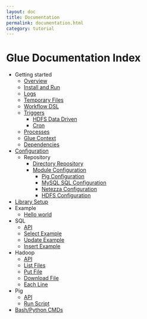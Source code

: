 ```yaml
---
layout: doc
title: Documentation
permalink: documentation.html
category: tutorial
---
```


Glue Documentation Index
=========================



* Getting started
    * [Overview](overview.html)
	* [Install and Run](installAndRun.html)
	* [Logs](logs.html)
	* [Temporary Files](tempfiles.html)
	* [Workflow DSL](workflowdsl.html)
	* [Triggers](triggers.html)
		* [HDFS Data Driven](triggers.html) 
		* [Cron](triggers.html)
	* [Processes](glueprocesses.html)
	* [Glue Context](gluecontext.html)
	* [Dependencies](processdependencies.html)
* [Configuration](configuration.html)
	* Repository
		* [Directory Repository](directoryrepository.html)
		* [Module Configuration](moduleconfiguration.html)
			* [Pig Configuration](pigconfiguration.html)
			* [MySQL SQL Configuration](mysqlconfiguration.html)    
			* [Netezza Configuration](netezzaconfiguration.html)
			* [HDFS Configuration](hdfsconfiguration.html)
* [Library Setup](librarysetup.html)
* Example 
	* [Hello world](helloworld.html)
* SQL
	* [API](sqlApi.html)
	* [Select Example](sqlSelectExample.html)
	* [Update Example](sqlUpdateExample.html)
	* [Insert Example](sqlInsertExample.html)
* Hadoop
	* [API](hadoopApi.html)
	* [List Files](hadoopListFilesExample.html)
	* [Put File](hadoopPutFileExample.html)
	* [Download File](hadoopDownloadFileExample.html)
	* [Each Line](hadoopEachLineExample.html)
* Pig
	* [API](pigApi.html)
	* [Run Script](pigRunScriptExample.html)
* [Bash/Python CMDs](bashPythonScripts.html)
   
